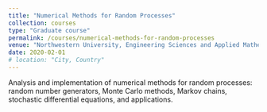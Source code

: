 ```yaml
---
title: "Numerical Methods for Random Processes"
collection: courses
type: "Graduate course"
permalink: /courses/numerical-methods-for-random-processes
venue: "Northwestern University, Engineering Sciences and Applied Mathematics"
date: 2020-02-01
# location: "City, Country"
---
```


Analysis and implementation of numerical methods for random processes: random number generators, Monte Carlo methods, Markov chains, stochastic differential equations, and applications.

